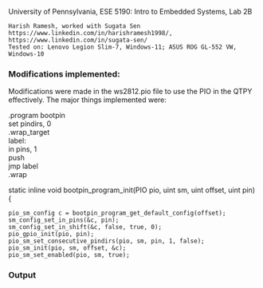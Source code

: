 
University of Pennsylvania, ESE 5190: Intro to Embedded Systems, Lab 2B

    Harish Ramesh, worked with Sugata Sen
    https://www.linkedin.com/in/harishramesh1998/, https://www.linkedin.com/in/sugata-sen/
    Tested on: Lenovo Legion Slim-7, Windows-11; ASUS ROG GL-552 VW, Windows-10
    
### Modifications implemented:
Modifications were made in the ws2812.pio file to use the PIO in the QTPY effectively.
The major things implemented were:

.program bootpin <br />
set pindirs, 0 <br />
.wrap_target <br />
label: <br />
    in pins, 1 <br />
    push <br />
    jmp label <br />
.wrap <br />


static inline void bootpin_program_init(PIO pio, uint sm, uint offset, uint pin) {

    pio_sm_config c = bootpin_program_get_default_config(offset);
    sm_config_set_in_pins(&c, pin);
    sm_config_set_in_shift(&c, false, true, 0);
    pio_gpio_init(pio, pin);
    pio_sm_set_consecutive_pindirs(pio, sm, pin, 1, false);
    pio_sm_init(pio, sm, offset, &c);
    pio_sm_set_enabled(pio, sm, true);


### Output
![]()



